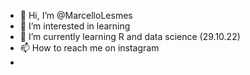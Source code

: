- 👋 Hi, I’m @MarcelloLesmes
- 👀 I’m interested in learning
- 🌱 I’m currently learning R and data science (29.10.22)
- 📫 How to reach me on instagram 
- 

